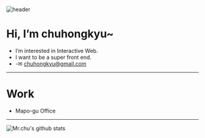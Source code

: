 ![header](https://capsule-render.vercel.app/api?type=waving&height=200&text=Welcome_Mr_chu!&fontAlign=80&fontAlignY=40&color=gradient)
# Hi, I’m chuhongkyu~
- I’m interested in Interactive Web.
- I want to be a super front end.
- -✉ chuhongkyu@gmail.com
--------------
# Work
- Mapo-gu Office
--------------
![Mr.chu's github stats](https://github-readme-stats.vercel.app/api?username=chuhongkyu&show_icons=true&theme=maroongold)

